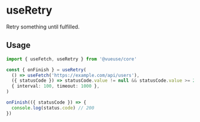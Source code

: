 # useRetry

Retry something until fulfilled.

## Usage

```ts
import { useFetch, useRetry } from '@vueuse/core'

const { onFinish } = useRetry(
  () => useFetch('https://example.com/api/users'),
  ({ statusCode }) => statusCode.value != null && statusCode.value >= 200 && statusCode.value < 300,
  { interval: 100, timeout: 1000 },
)

onFinish(({ statusCode }) => {
  console.log(status.code) // 200
})
```
